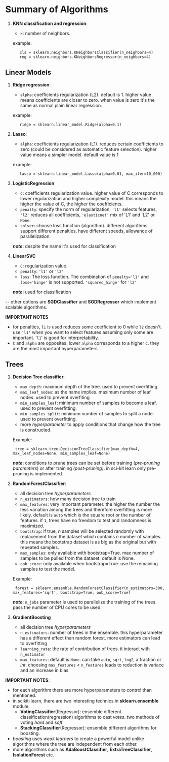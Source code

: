 ﻿# Summary of Algorithms
1. **KNN classification and regression**:
	* `k`: number of neighbors.
	
	example:
	
	      cls = sklearn.neighbors.KNeighborsClassifier(n_neighbors=4)
	      reg = sklearn.neighbors.KNeighborsRegressor(n_neighbors=4)     
## Linear Models  
1. **Ridge regression**:
	* `alpha`: coefficients regularization (L2). default is 1. higher value means coefficients are closer to zero. when value is zero it's the same as normal plain linear regression.
	
	example:
	
          ridge = sklearn.linear_model.Ridge(alpha=0.1)
2. **Lasso**:
	* `alpha`: coefficients regularization (L1). reduces certain coefficients to zero (could be considered as automatic feature selection). higher value means a simpler model. default value is 1
	
	example:
	
          lasso = sklearn.linear_model.Lasso(alpha=0.01, max_iter=10_000)

3. **LogisticRegression**:
	* `C`: coefficients regularization value. higher value of C corresponds to lower regularization and higher complexity model. this means the higher the value of C, the higher the coefficients.
	* `penalty`: specify the norm of regularization. `'l1'` selects features, `'l2'` reduces all coefficients, `'elasticnet'` mix of 'L1' and 'L2' or `None`. 
	* `solver`: choose loss function (algorithm). different algorithms support different penalties, have different speeds, allowance of parallelization.
	
	***note***: despite the name it's used for classification
4. **LinearSVC**
	* `C`: regularization value.
	* `penalty`: `'l1'` or `'l2'`
	* `loss`: The loss function. The combination of `penalty='l1'` and `loss='hinge'` is not supported. `'squared_hinge'` for `'l2'`
	
	***note***: used for classification
	
-- other options are **SGDClassifier** and **SGDRegressor** which implement scalable algorithms.
	
**IMPORTANT NOTES**
* for penalties, `l1` is used reduces some coefficient to 0 while `l2` doesn't. use `'l1'` when you want to select features assuming only some are important. '`l1`' is good for interpretability.
* `C` and `alpha` are opposites. lower `alpha` corresponds to a higher `C`. they are the most important hyperparameters.

## Trees
1. **Decision Tree classifier**:
    * `max_depth`: maximum depth of the tree. used to prevent overfitting
    * `max_leaf_nodes`: as the name implies. maximum number of leaf nodes. used to prevent overfiting
    * `min_samples_leaf`: minimum number of samples to become a leaf. used to prevent overfitting.
    * `min_samples_split`: minimum number of samples to split a node. used to prevent overfitting.
    * more *hyperparameter* to apply conditions that change how the tree is constructed. 
    
    Example:
    
		tree = sklearn.tree.DecisionTreeClassifier(max_depth=4, max_leaf_nodes=None, min_samples_leaf=None)

	***note***: conditions to prune trees can be set before training (*pre-pruning parameters*) or after training *(post-pruning)*. in sci-kit learn only pre-pruning is implemented.

2. **RandomForestClassifier**:
	* all decision tree *hyperparameters*
	* `n_estimators`: how many decision tree to train
	* `max_features`: very important parameter. the higher the number the less variation among the trees and therefore overfitting is more likely. default is `auto` which is the square root or the number of features. if `1`, trees have no freedom to test and randomness is maximized.
	* `bootstrap`: if true, *n* samples will be selected randomly with replacement from the dataset which contains *n* number of samples. this means the bootstrap dataset is as big as the original but with repeated samples.
	* `max_samples`: only available with bootstrap=True. max number of samples to be pulled from the dataset. default is None.
	* `oob_score`: only available when bootstrap=True. use the remaining samples to test the model.
	
	Example:
	
		forest = sklearn.ensemble.RandomForestClassifier(n_estimators=300, max_features='sqrt', bootstrap=True, oob_score=True)

	***note***: `n_jobs` parameter is used to parallelize the training of the trees. pass the number of CPU cores to be used.

3. **GradientBoosting**
	* all decision tree *hyperparameters*
	* `n_estimators`: number of trees in the ensemble. this hyperparameter has a different effect than random forest. more estimators can lead to overfitting
	* `learning_rate`: the rate of contribution of trees. it interact with `n_estimator`
	* `max_features`: default is `None`. can take `auto`, `sqrt`,  `log2`, a fraction or *int*. choosing `max_features` < `n_features` leads to reduction is variace and an increase in bias

**IMPORTANT NOTES**:
* for each algorithm there are more hyperparameters to control than mentioned.
* in scikit-learn, there are two interesting technics in **sklearn.ensemble** module.
	* **VotingClassifier**(Regressor): ensemble different classification(regression) algorithms to cast *votes*. two methods of voting *hard* and *soft*
	*  **StackingClassifier**(Regressor): ensemble different algorithms for boosting.
* *boosting* uses *weak learners* to create a powerful model unlike algorithms where the tree are independent from each other.
* more algorithms such as **AdaBoostClassifier**, **ExtraTreeClassifier**, **IsolationForest** etc.
	

	
          

